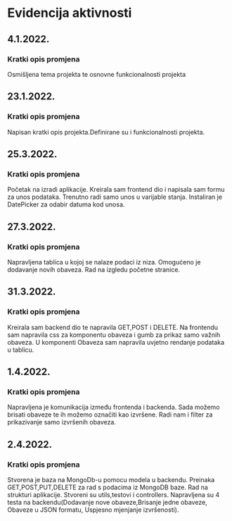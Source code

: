 # Evidencija aktivnosti

## 4.1.2022.
### Kratki opis promjena
Osmišljena tema projekta te osnovne funkcionalnosti projekta

## 23.1.2022.
### Kratki opis promjena
Napisan kratki opis projekta.Definirane su i funkcionalnosti projekta.

## 25.3.2022.
### Kratki opis promjena
Početak na izradi aplikacije. Kreirala sam frontend dio i napisala sam formu za unos podataka. Trenutno radi samo unos u varijable stanja. Instaliran je DatePicker za odabir datuma kod unosa.  

## 27.3.2022.
### Kratki opis promjena
Napravljena tablica u kojoj se nalaze podaci iz niza. Omogućeno je dodavanje novih obaveza. Rad na izgledu početne stranice.  

## 31.3.2022.
### Kratki opis promjena
Kreirala sam backend dio te napravila GET,POST i DELETE. Na frontendu sam napravila css za komponentu obaveza i gumb za prikaz samo važnih obaveza. U komponenti Obaveza sam napravila uvjetno rendanje podataka u tablicu.

## 1.4.2022.
### Kratki opis promjena
Napravljena je komunikacija između frontenda i backenda. Sada možemo brisati obaveze te ih možemo označiti kao izvršene. Radi nam i filter za prikazivanje samo izvršenih obaveza. 

## 2.4.2022.
### Kratki opis promjena
Stvorena je baza na MongoDb-u pomocu modela u backendu. Preinaka GET,POST,PUT,DELETE za rad s podacima iz MongoDB baze. Rad na strukturi aplikacije. Stvoreni su utils,testovi i controllers. Napravljena su 4 testa na backendu(Dodavanje nove obaveze,Brisanje jedne obaveze, Obaveze u JSON formatu, Uspjesno mjenjanje izvršenosti). 